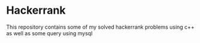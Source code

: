 # Hackerrank
This repository contains some of my solved hackerrank problems using c++ as well as some query using mysql
